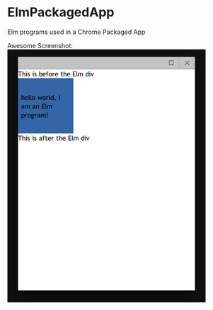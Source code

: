 ElmPackagedApp
==============

Elm programs used in a Chrome Packaged App

Awesome Screenshot:
![screenshot](https://github.com/hoosierEE/ElmPackagedApp/blob/master/screenshot.png)
